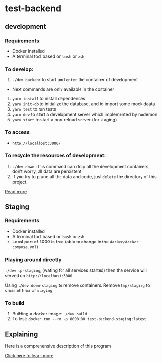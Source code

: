 # test-backend

## development

### Requirements:

* Docker installed
* A terminal tool based on `bash` or `zsh`

### To develop:

1. `./dev backend` to start and `enter` the container of development

* Next commands are only available in the container

1. `yarn install` to install dependences
1. `yarn init-db` to initialize the database, and to import some mock daata
1. `yarn test` to run tests
1. `yarn dev` to start a development server which implemented by nodemon
1. `yarn start` to start a non-reload server (for staging)

### To access

* `http://localhost:3000/`

### To recycle the resources of development:

1. `./dev down` : this command can drop all the development containers, don't worry, all data are persistent
1. If you try to prune all the data and code, just `delete` the directory of this project.

[Read more](./docs/about-dev.md)

## Staging

### Requirements:

* Docker installed
* A terminal tool based on `bash` or `zsh`
* Local port of 3000 is free (able to change in the `docker/docker-compose.yml`)

### Playing around directly

`./dev up-staging`, (wating for all services started) then the service will served on `http://localhost:3000`

Using `./dev down-staging` to remove containers. Remove `tmp/staging` to clear all files of `staging`

### To build
1. Building a docker image: `./dev build`
1. To test: `docker run --rm -p 8000:80 test-backend-staging:latest`

## Explaining

Here is a comprehensive description of this program

[Click here to learn more](./docs/design.md)